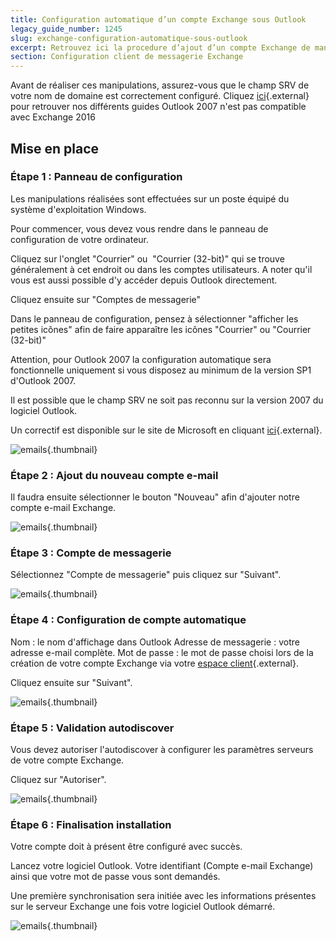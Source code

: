 ```yaml
---
title: Configuration automatique d’un compte Exchange sous Outlook
legacy_guide_number: 1245
slug: exchange-configuration-automatique-sous-outlook
excerpt: Retrouvez ici la procedure d’ajout d’un compte Exchange de maniere automatique depuis outlook
section: Configuration client de messagerie Exchange
---
```


Avant de réaliser ces manipulations, assurez-vous que le champ SRV de votre nom de domaine est correctement configuré. Cliquez [ici](https://www.ovh.com/fr/emails/hosted-exchange/guides/){.external} pour retrouver nos différents guides Outlook 2007 n'est pas compatible avec Exchange 2016


## Mise en place

### Étape 1 &#58; Panneau de configuration
Les manipulations réalisées sont effectuées sur un poste équipé du système d'exploitation Windows.

Pour commencer, vous devez vous rendre dans le panneau de configuration de votre ordinateur.

Cliquez sur l'onglet "Courrier" ou  "Courrier (32-bit)" qui se trouve généralement à cet endroit ou dans les comptes utilisateurs. A noter qu'il vous est aussi possible d'y accéder depuis Outlook directement.

Cliquez ensuite sur "Comptes de messagerie"

Dans le panneau de configuration, pensez à sélectionner "afficher les petites icônes" afin de faire apparaître les icônes "Courrier" ou "Courrier (32-bit)"

Attention, pour Outlook 2007 la configuration automatique sera fonctionnelle uniquement si vous disposez au minimum de la version SP1 d'Outlook 2007.

Il est possible que le champ SRV ne soit pas reconnu sur la version 2007 du logiciel Outlook.

Un correctif est disponible sur le site de Microsoft en cliquant [ici](http://support.microsoft.com/kb/939184){.external}.


![emails](images/992.png){.thumbnail}


### Étape 2 &#58; Ajout du nouveau compte e-mail
Il faudra ensuite sélectionner le bouton "Nouveau" afin d'ajouter notre compte e-mail Exchange.


![emails](images/993.png){.thumbnail}


### Étape 3 &#58; Compte de messagerie
Sélectionnez "Compte de messagerie" puis cliquez sur "Suivant".


![emails](images/994.png){.thumbnail}


### Étape 4 &#58; Configuration de compte automatique
Nom : le nom d'affichage dans Outlook Adresse de messagerie : votre adresse e-mail complète. Mot de passe : le mot de passe choisi lors de la création de votre compte Exchange via votre [espace client](https://www.ovh.com/manager/web/login.html){.external}.

Cliquez ensuite sur "Suivant".


![emails](images/995.png){.thumbnail}


### Étape 5 &#58; Validation autodiscover
Vous devez autoriser l'autodiscover à configurer les paramètres serveurs de votre compte Exchange.

Cliquez sur "Autoriser".


![emails](images/997.png){.thumbnail}


### Étape 6 &#58; Finalisation installation
Votre compte doit à présent être configuré avec succès.

Lancez votre logiciel Outlook. Votre identifiant (Compte e-mail Exchange) ainsi que votre mot de passe vous sont demandés.

Une première synchronisation sera initiée avec les informations présentes sur le serveur Exchange une fois votre logiciel Outlook démarré.


![emails](images/999.png){.thumbnail}